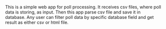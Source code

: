 This is a simple web app for poll processing.
It receives csv files, where poll data is storing, as input.
Then this app parse csv file and save it in database.
Any user can filter poll data by specific database field 
and get result as either csv or html file.